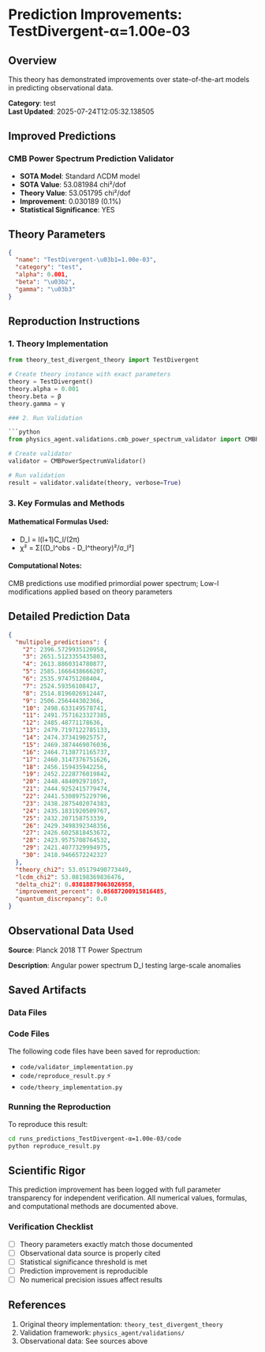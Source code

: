 # Prediction Improvements: TestDivergent-α=1.00e-03

## Overview

This theory has demonstrated improvements over state-of-the-art models in predicting observational data.

**Category**: test  
**Last Updated**: 2025-07-24T12:05:32.138505

## Improved Predictions

### CMB Power Spectrum Prediction Validator

- **SOTA Model**: Standard ΛCDM model
- **SOTA Value**: 53.081984 chi²/dof
- **Theory Value**: 53.051795 chi²/dof
- **Improvement**: 0.030189 (0.1%)
- **Statistical Significance**: YES

## Theory Parameters

```json
{
  "name": "TestDivergent-\u03b1=1.00e-03",
  "category": "test",
  "alpha": 0.001,
  "beta": "\u03b2",
  "gamma": "\u03b3"
}
```

## Reproduction Instructions

### 1. Theory Implementation

```python
from theory_test_divergent_theory import TestDivergent

# Create theory instance with exact parameters
theory = TestDivergent()
theory.alpha = 0.001
theory.beta = β
theory.gamma = γ

### 2. Run Validation

```python
from physics_agent.validations.cmb_power_spectrum_validator import CMBPowerSpectrumValidator

# Create validator
validator = CMBPowerSpectrumValidator()

# Run validation
result = validator.validate(theory, verbose=True)
```

### 3. Key Formulas and Methods

#### Mathematical Formulas Used:

- D_l = l(l+1)C_l/(2π)
- χ² = Σ[(D_l^obs - D_l^theory)²/σ_l²]

#### Computational Notes:

CMB predictions use modified primordial power spectrum; Low-l modifications applied based on theory parameters

## Detailed Prediction Data

```json
{
  "multipole_predictions": {
    "2": 2396.5729935120958,
    "3": 2651.5123355435803,
    "4": 2613.8860314780877,
    "5": 2585.1666438666207,
    "6": 2535.974751208404,
    "7": 2524.59356108417,
    "8": 2514.8196026912447,
    "9": 2506.256444302366,
    "10": 2498.633149578741,
    "11": 2491.7571623327385,
    "12": 2485.48771178636,
    "13": 2479.7197122785133,
    "14": 2474.373419025757,
    "15": 2469.3874469076036,
    "16": 2464.7138771165737,
    "17": 2460.3147376751626,
    "18": 2456.159435942256,
    "19": 2452.2228776019842,
    "20": 2448.484092971057,
    "21": 2444.9252415779474,
    "22": 2441.5308975229796,
    "23": 2438.2875402074383,
    "24": 2435.1831920509767,
    "25": 2432.207158753339,
    "26": 2429.3498392348356,
    "27": 2426.6025818453672,
    "28": 2423.9575708764532,
    "29": 2421.4077329994975,
    "30": 2418.9466572242327
  },
  "theory_chi2": 53.05179490773449,
  "lcdm_chi2": 53.08198369836476,
  "delta_chi2": 0.03018879063026958,
  "improvement_percent": 0.05687200915816485,
  "quantum_discrepancy": 0.0
}
```

## Observational Data Used

**Source**: Planck 2018 TT Power Spectrum

**Description**: Angular power spectrum D_l testing large-scale anomalies


## Saved Artifacts

### Data Files


### Code Files

The following code files have been saved for reproduction:

- `code/validator_implementation.py`
- `code/reproduce_result.py` ⚡
- `code/theory_implementation.py`

### Running the Reproduction

To reproduce this result:

```bash
cd runs_predictions_TestDivergent-α=1.00e-03/code
python reproduce_result.py
```

## Scientific Rigor

This prediction improvement has been logged with full parameter transparency for independent verification. 
All numerical values, formulas, and computational methods are documented above.

### Verification Checklist

- [ ] Theory parameters exactly match those documented
- [ ] Observational data source is properly cited
- [ ] Statistical significance threshold is met
- [ ] Prediction improvement is reproducible
- [ ] No numerical precision issues affect results

## References

1. Original theory implementation: `theory_test_divergent_theory`
2. Validation framework: `physics_agent/validations/`
3. Observational data: See sources above
